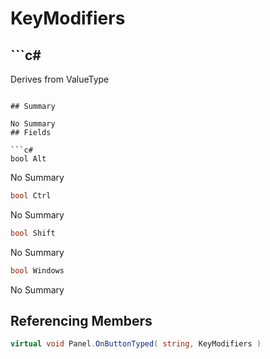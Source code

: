 # KeyModifiers

## ```c#
Derives from ValueType
```

## Summary

No Summary
## Fields

```c#
bool Alt
```
No Summary
```c#
bool Ctrl
```
No Summary
```c#
bool Shift
```
No Summary
```c#
bool Windows
```
No Summary
## Referencing Members

```c#
virtual void Panel.OnButtonTyped( string, KeyModifiers ) 
```
